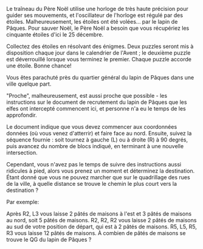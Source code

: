 Le traîneau du Père Noël utilise une horloge de très haute précision pour guider ses mouvements, et l'oscillateur de l'horloge est régulé par des étoiles. Malheureusement, les étoiles ont été volées... par le lapin de Pâques. Pour sauver Noël, le Père Noël a besoin que vous récupériez les cinquante étoiles d'ici le 25 décembre.

Collectez des étoiles en résolvant des énigmes. Deux puzzles seront mis à disposition chaque jour dans le calendrier de l'Avent ; le deuxième puzzle est déverrouillé lorsque vous terminez le premier. Chaque puzzle accorde une étoile. Bonne chance!

Vous êtes parachuté près du quartier général du lapin de Pâques dans une ville quelque part. 

"Proche", malheureusement, est aussi proche que possible - les instructions sur le document de recrutement
 du lapin de Pâques que les elfes ont intercepté commencent ici, et personne n'a eu le temps de les approfondir.

Le document indique que vous devez commencer aux coordonnées données
 (où vous venez d'atterrir) et faire face au nord. 
 Ensuite, suivez la séquence fournie : soit tournez à gauche (L) ou à droite (R) à 90 degrés, puis avancez du nombre de blocs indiqué, en terminant à une nouvelle intersection.

Cependant, vous n'avez pas le temps de suivre des instructions aussi ridicules à pied, alors vous prenez un moment et déterminez la destination. Étant donné que vous ne pouvez marcher que sur le quadrillage des rues de la ville, à quelle distance se trouve le chemin le plus court vers la destination ?

Par exemple:

Après R2, L3 vous laisse 2 pâtés de maisons à l'est et 3 pâtés de maisons au nord, soit 5 pâtés de maisons.
R2, R2, R2 vous laisse 2 pâtés de maisons au sud de votre position de départ, qui est à 2 pâtés de maisons.
R5, L5, R5, R3 vous laisse 12 pâtés de maisons.
À combien de pâtés de maisons se trouve le QG du lapin de Pâques ?
